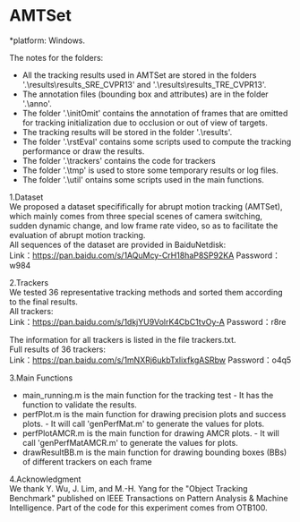 # AMTSet

*platform: Windows.

The notes for the folders:
* All the tracking results used in AMTSet are stored in the folders '.\results\results_SRE_CVPR13' and '.\results\results_TRE_CVPR13'.
* The annotation files (bounding box and attributes) are in the folder '.\anno'.
* The folder '.\initOmit' contains the annotation of frames that are omitted for tracking initialization due to occlusion or out of view of targets.
* The tracking results will be stored in the folder '.\results'.
* The folder '.\rstEval' contains some scripts used to compute the tracking performance or draw the results.
* The folder '.\trackers' contains the code for trackers
* The folder '.\tmp' is used to store some temporary results or log files.
* The folder '.\util' ontains some scripts used in the main functions.

1.Dataset<br>
  We proposed a dataset specififically for abrupt motion tracking (AMTSet), which mainly comes from three special scenes of camera switching, sudden dynamic change, and low frame rate video, so as to facilitate the evaluation of abrupt motion tracking.<br>
  All sequences of the dataset are provided in BaiduNetdisk:<br>
  Link：https://pan.baidu.com/s/1AQuMcy-CrH18haP8SP92KA 
  Password：w984
  
2.Trackers<br>
  We tested 36 representative tracking methods and sorted them according to the final results.<br>
  All trackers:<br>
  Link：https://pan.baidu.com/s/1dkjYU9VolrK4CbC1tvOy-A 
  Password：r8re
  
  The information for all trackers is listed in the file trackers.txt.<br>
  Full results of 36 trackers:<br>
  Link：https://pan.baidu.com/s/1mNXRj6ukbTxlixfkgASRbw 
  Password：o4q5<br>
  
3.Main Functions<br>
  * main_running.m is the main function for the tracking test
		- It has the function to validate the results.
  * perfPlot.m is the main function for drawing precision plots and success plots.
		- It will call 'genPerfMat.m' to generate the values for plots.
  * perfPlotAMCR.m is the main function for drawing AMCR plots.
		- It will call 'genPerfMatAMCR.m' to generate the values for plots.
  * drawResultBB.m is the main function for drawing bounding boxes (BBs) of different trackers on each frame
  
  4.Acknowledgment<br>
  We thank Y. Wu, J. Lim, and M.-H. Yang for the "Object Tracking Benchmark" published on IEEE Transactions on Pattern Analysis & Machine Intelligence. Part of the code for this experiment comes from OTB100.
    
  
